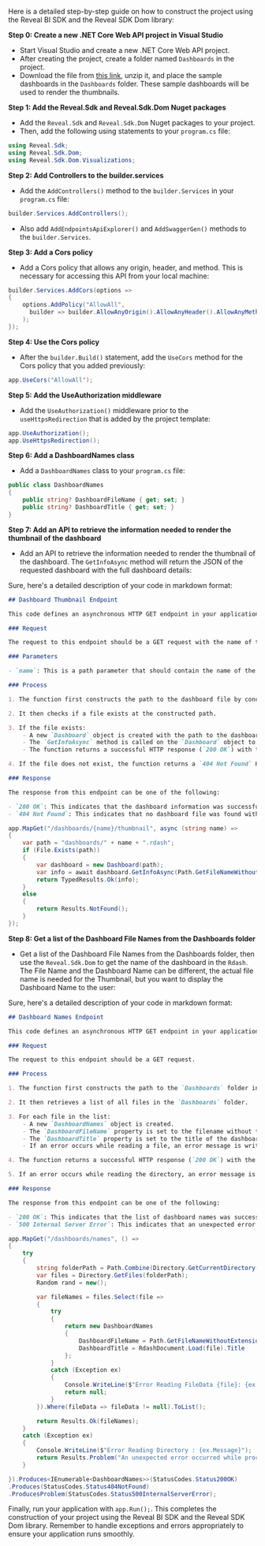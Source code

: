 
Here is a detailed step-by-step guide on how to construct the project using the Reveal BI SDK and the Reveal SDK Dom library:

**Step 0: Create a new .NET Core Web API project in Visual Studio**
- Start Visual Studio and create a new .NET Core Web API project.
- After creating the project, create a folder named `Dashboards` in the project.
- Download the file from [this link](https://github.com/jberes/ThumbnailBuilder/blob/main/Dashboards.zip), unzip it, and place the sample dashboards in the `Dashboards` folder. These sample dashboards will be used to render the thumbnails.

**Step 1: Add the Reveal.Sdk and Reveal.Sdk.Dom Nuget packages**
- Add the `Reveal.Sdk` and `Reveal.Sdk.Dom` Nuget packages to your project.
- Then, add the following using statements to your `program.cs` file:
```csharp
using Reveal.Sdk;
using Reveal.Sdk.Dom;
using Reveal.Sdk.Dom.Visualizations;
```

**Step 2: Add Controllers to the builder.services**
- Add the `AddControllers()` method to the `builder.Services` in your `program.cs` file:
```csharp
builder.Services.AddControllers();
```
- Also add `AddEndpointsApiExplorer()` and `AddSwaggerGen()` methods to the `builder.Services`.

**Step 3: Add a Cors policy**
- Add a Cors policy that allows any origin, header, and method. This is necessary for accessing this API from your local machine:
```csharp
builder.Services.AddCors(options =>
{
    options.AddPolicy("AllowAll",
      builder => builder.AllowAnyOrigin().AllowAnyHeader().AllowAnyMethod()
    );
});
```

**Step 4: Use the Cors policy**
- After the `builder.Build()` statement, add the `UseCors` method for the Cors policy that you added previously:
```csharp
app.UseCors("AllowAll");
```

**Step 5: Add the UseAuthorization middleware**
- Add the `UseAuthorization()` middleware prior to the `useHttpsRedirection` that is added by the project template:
```csharp
app.UseAuthorization();
app.UseHttpsRedirection();
```

**Step 6: Add a DashboardNames class**
- Add a `DashboardNames` class to your `program.cs` file:
```csharp
public class DashboardNames
{
    public string? DashboardFileName { get; set; }
    public string? DashboardTitle { get; set; }
}
```

**Step 7: Add an API to retrieve the information needed to render the thumbnail of the dashboard**
- Add an API to retrieve the information needed to render the thumbnail of the dashboard. The `GetInfoAsync` method will return the JSON of the requested dashboard with the full dashboard details:



Sure, here's a detailed description of your code in markdown format:

```markdown
## Dashboard Thumbnail Endpoint

This code defines an asynchronous HTTP GET endpoint in your application at the path `/dashboards/{name}/thumbnail`. This endpoint is designed to fetch and return information about a specific dashboard based on its name.

### Request

The request to this endpoint should be a GET request with the name of the dashboard embedded in the URL.

### Parameters

- `name`: This is a path parameter that should contain the name of the dashboard for which information is being requested.

### Process

1. The function first constructs the path to the dashboard file by concatenating the string "dashboards/" with the name of the dashboard and the extension ".rdash".

2. It then checks if a file exists at the constructed path.

3. If the file exists:
    - A new `Dashboard` object is created with the path to the dashboard file.
    - The `GetInfoAsync` method is called on the `Dashboard` object to fetch the dashboard's information asynchronously. The name of the dashboard, obtained by removing the extension from the filename, is passed as a parameter to this method.
    - The function returns a successful HTTP response (`200 OK`) with the fetched dashboard information.

4. If the file does not exist, the function returns a `404 Not Found` HTTP response.

### Response

The response from this endpoint can be one of the following:

- `200 OK`: This indicates that the dashboard information was successfully fetched. The response body contains the dashboard information.
- `404 Not Found`: This indicates that no dashboard file was found with the provided name.
```


```csharp
app.MapGet("/dashboards/{name}/thumbnail", async (string name) =>
{
    var path = "dashboards/" + name + ".rdash";
    if (File.Exists(path))
    {
        var dashboard = new Dashboard(path);
        var info = await dashboard.GetInfoAsync(Path.GetFileNameWithoutExtension(path));
        return TypedResults.Ok(info);
    }
    else
    {
        return Results.NotFound();
    }
});
```

**Step 8: Get a list of the Dashboard File Names from the Dashboards folder**
- Get a list of the Dashboard File Names from the Dashboards folder, then use the `Reveal.Sdk.Dom` to get the name of the dashboard in the `Rdash`. The File Name and the Dashboard Name can be different, the actual file name is needed for the Thumbnail, but you want to display the Dashboard Name to the user:


Sure, here's a detailed description of your code in markdown format:

```markdown
## Dashboard Names Endpoint

This code defines an asynchronous HTTP GET endpoint in your application at the path `/dashboards/names`. This endpoint is designed to fetch and return a list of dashboard file names and their corresponding titles from the `Dashboards` folder.

### Request

The request to this endpoint should be a GET request.

### Process

1. The function first constructs the path to the `Dashboards` folder in the current directory.

2. It then retrieves a list of all files in the `Dashboards` folder.

3. For each file in the list:
    - A new `DashboardNames` object is created.
    - The `DashboardFileName` property is set to the filename without the extension.
    - The `DashboardTitle` property is set to the title of the dashboard, which is read from the `.rdash` file using the `RdashDocument.Load` method.
    - If an error occurs while reading a file, an error message is written to the console, and the file is skipped.

4. The function returns a successful HTTP response (`200 OK`) with the list of `DashboardNames` objects.

5. If an error occurs while reading the directory, an error message is written to the console, and the function returns a `500 Internal Server Error` HTTP response.

### Response

The response from this endpoint can be one of the following:

- `200 OK`: This indicates that the list of dashboard names was successfully fetched. The response body contains the list of `DashboardNames` objects.
- `500 Internal Server Error`: This indicates that an unexpected error occurred while processing the request.
```


```csharp
app.MapGet("/dashboards/names", () =>
{
    try
    {
        string folderPath = Path.Combine(Directory.GetCurrentDirectory(), "Dashboards");
        var files = Directory.GetFiles(folderPath);
        Random rand = new();

        var fileNames = files.Select(file =>
        {
            try
            {
                return new DashboardNames
                {
                    DashboardFileName = Path.GetFileNameWithoutExtension(file),
                    DashboardTitle = RdashDocument.Load(file).Title
                };
            }
            catch (Exception ex)
            {
                Console.WriteLine($"Error Reading FileData {file}: {ex.Message}");
                return null;
            }
        }).Where(fileData => fileData != null).ToList();

        return Results.Ok(fileNames);
    }
    catch (Exception ex)
    {
        Console.WriteLine($"Error Reading Directory : {ex.Message}");
        return Results.Problem("An unexpected error occurred while processing the request.");
    }

}).Produces<IEnumerable<DashboardNames>>(StatusCodes.Status200OK)
.Produces(StatusCodes.Status404NotFound)
.ProducesProblem(StatusCodes.Status500InternalServerError);
```

Finally, run your application with `app.Run();`. This completes the construction of your project using the Reveal BI SDK and the Reveal SDK Dom library. Remember to handle exceptions and errors appropriately to ensure your application runs smoothly.
